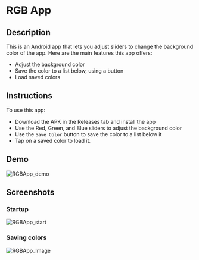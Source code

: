 # RGB App

## Description
This is an Android app that lets you adjust sliders to change the background color of the app. Here are the main features this app offers:
- Adjust the background color
- Save the color to a list below, using a button
- Load saved colors

## Instructions
To use this app:
- Download the APK in the Releases tab and install the app
- Use the Red, Green, and Blue sliders to adjust the background color
- Use the `Save Color` button to save the color to a list below it
- Tap on a saved color to load it.

## Demo
![RGBApp_demo](https://github.com/user-attachments/assets/dbcd0e92-85a3-4e5d-82df-218269ca12ee)

## Screenshots
### Startup
![RGBApp_start](https://github.com/user-attachments/assets/219d676c-a7be-4ed7-9e19-a4c0d2fbe1ee)

### Saving colors
![RGBApp_Image](https://github.com/user-attachments/assets/00dc5eef-ee96-4060-94b5-352a59ecff3b)